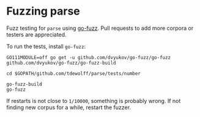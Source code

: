 # Fuzzing parse

Fuzz testing for `parse` using [go-fuzz](https://github.com/dvyukov/go-fuzz). Pull requests to add more corpora or testers are appreciated.

To run the tests, install `go-fuzz`:

```
GO111MODULE=off go get -u github.com/dvyukov/go-fuzz/go-fuzz github.com/dvyukov/go-fuzz/go-fuzz-build

cd $GOPATH/github.com/tdewolff/parse/tests/number

go-fuzz-build
go-fuzz
```

If restarts is not close to `1/10000`, something is probably wrong. If not finding new corpus for a while, restart the fuzzer.

